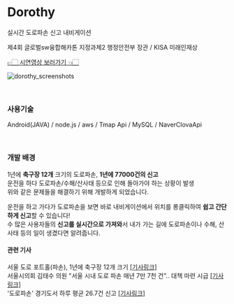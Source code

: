 # Dorothy                   
실시간 도로파손 신고 내비게이션    

제4회 글로벌sw융합해카톤 지정과제2 행정안전부 장관 / KISA 미래인재상

[👉🏻 시연영상 보러가기 👈🏻](https://drive.google.com/file/d/1CDOzCZcTfK1GR6SEwoiOXQ99hI7RLTXg/view?usp=sharing)

![dorothy_screenshots](https://user-images.githubusercontent.com/23738063/45262407-d0e74180-b450-11e8-979d-9977f882d6be.png)


</br>

### 사용기술
Android(JAVA) / node.js / aws / Tmap Api / MySQL / NaverClovaApi

</br>

### 개발 배경
1년에 **축구장 12개** 크기의 도로파손, **1년에 77000건의 신고**  
운전을 하다 도로파손/수해/산사태 등으로 인해 돌아가야 하는 상황이 발생    
위와 같은 문제들을 해결하기 위해 개발하게 되었습니다.

운전을 하고 가다가 도로파손을 보면 바로 내비게이션에서 위치를 롱클릭하여 **쉽고 간단하게 신고**할 수 있습니다!    
수 많은 사용자들의 **신고를 실시간으로 가져와**서 내가 가는 길에 도로파손이나 수해, 산사태 등의 일이 생겼다면 알려줍니다.

#### 관련 기사
서울 도로 포트홀(파손), 1년에 축구장 12개 크기 [[기사링크]](http://biz.heraldcorp.com/view.php?ud=20170725000458)      
서울시의회 김태수 의원 "서울 시내 도로 파손 매년 7만 7천 건".. 대책 마련 시급 [[기사링크]](http://ilyo.co.kr/?ac=article_view&entry_id=214508)       
'도로파손' 경기도서 하루 평균 26.7건 신고 [[기사링크]](http://www.yonhapnews.co.kr/bulletin/2017/02/23/0200000000AKR20170223056000060.HTML)      


